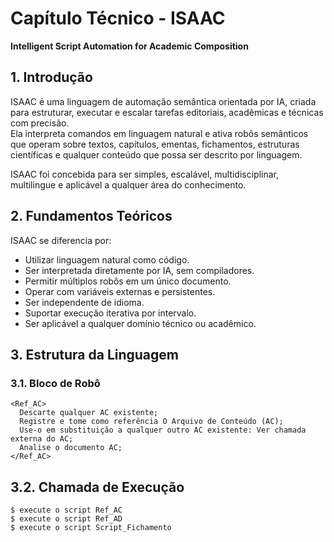 # Capítulo Técnico - ISAAC  
**Intelligent Script Automation for Academic Composition**

## 1. Introdução

ISAAC é uma linguagem de automação semântica orientada por IA, criada para estruturar, executar e escalar tarefas editoriais, acadêmicas e técnicas com precisão.  
Ela interpreta comandos em linguagem natural e ativa robôs semânticos que operam sobre textos, capítulos, ementas, fichamentos, estruturas científicas e qualquer conteúdo que possa ser descrito por linguagem.

ISAAC foi concebida para ser simples, escalável, multidisciplinar, multilingue e aplicável a qualquer área do conhecimento.

## 2. Fundamentos Teóricos

ISAAC se diferencia por:

- Utilizar linguagem natural como código.  
- Ser interpretada diretamente por IA, sem compiladores.  
- Permitir múltiplos robôs em um único documento.  
- Operar com variáveis externas e persistentes.  
- Ser independente de idioma.  
- Suportar execução iterativa por intervalo.  
- Ser aplicável a qualquer domínio técnico ou acadêmico.

## 3. Estrutura da Linguagem

### 3.1. Bloco de Robô
```
<Ref_AC>  
  Descarte qualquer AC existente;  
  Registre e tome como referência O Arquivo de Conteúdo (AC);  
  Use-o em substituição a qualquer outro AC existente: Ver chamada externa do AC;  
  Analise o documento AC;  
</Ref_AC>
```

## 3.2. Chamada de Execução
```
$ execute o script Ref_AC
$ execute o script Ref_AD
$ execute o script Script_Fichamento
```

